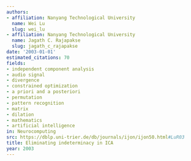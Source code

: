 ```yaml
---
authors:
- affiliation: Nanyang Technological University
  name: Wei Lu
  slug: wei_lu
- affiliation: Nanyang Technological University
  name: Jagath C. Rajapakse
  slug: jagath_c_rajapakse
date: '2003-01-01'
estimated_citations: 70
fields:
- independent component analysis
- audio signal
- divergence
- constrained optimization
- a priori and a posteriori
- permutation
- pattern recognition
- matrix
- dilation
- mathematics
- artificial intelligence
in: Neurocomputing
src: https://dblp.uni-trier.de/db/journals/ijon/ijon50.html#LuR03
title: Eliminating indeterminacy in ICA
year: 2003
---
```

